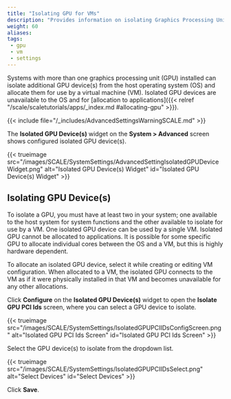 ```yaml
---
title: "Isolating GPU for VMs"
description: "Provides information on isolating Graphics Processing Units (GPU) installed in your system."
weight: 60
aliases:
tags:
 - gpu
 - vm
 - settings
---
```


Systems with more than one graphics processing unit (GPU) installed can isolate additional GPU device(s) from the host operating system (OS) and allocate them for use by a virtual machine (VM).
Isolated GPU devices are unavailable to the OS and for [allocation to applications]({{< relref "/scale/scaletutorials/apps/_index.md #allocating-gpu" >}}).

{{< include file="/_includes/AdvancedSettingsWarningSCALE.md" >}}

The **Isolated GPU Device(s)** widget on the **System > Advanced** screen shows configured isolated GPU device(s).

{{< trueimage src="/images/SCALE/SystemSettings/AdvancedSettingIsolatedGPUDeviceWidget.png" alt="Isolated GPU Device(s) Widget" id="Isolated GPU Device(s) Widget" >}}

## Isolating GPU Device(s)
To isolate a GPU, you must have at least two in your system; one available to the host system for system functions and the other available to isolate for use by a VM.
One isolated GPU device can be used by a single VM.
Isolated GPU cannot be allocated to applications.
It is possible for some specific GPU to allocate individual cores between the OS and a VM, but this is highly hardware dependent.

To allocate an isolated GPU device, select it while creating or editing VM configuration.
When allocated to a VM, the isolated GPU connects to the VM as if it were physically installed in that VM and becomes unavailable for any other allocations.

Click **Configure** on the **Isolated GPU Device(s)** widget to open the **Isolate GPU PCI Ids** screen, where you can select a GPU device to isolate.

{{< trueimage src="/images/SCALE/SystemSettings/IsolatedGPUPCIIDsConfigScreen.png" alt="Isolated GPU PCI Ids Screen" id="Isolated GPU PCI Ids Screen" >}}

Select the GPU device(s) to isolate from the dropdown list.

{{< trueimage src="/images/SCALE/SystemSettings/IsolatedGPUPCIIDsSelect.png" alt="Select Devices" id="Select Devices" >}}

Click **Save**.
